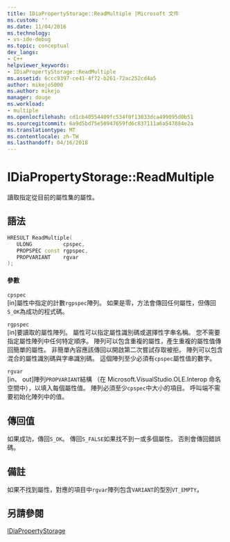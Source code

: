 ```yaml
---
title: IDiaPropertyStorage::ReadMultiple |Microsoft 文件
ms.custom: ''
ms.date: 11/04/2016
ms.technology:
- vs-ide-debug
ms.topic: conceptual
dev_langs:
- C++
helpviewer_keywords:
- IDiaPropertyStorage::ReadMultiple
ms.assetid: 6ccc9397-ce41-4f72-b261-72ac252cd4a5
author: mikejo5000
ms.author: mikejo
manager: douge
ms.workload:
- multiple
ms.openlocfilehash: cd1cb40554409fc534f0f13033dca499095d0b51
ms.sourcegitcommit: 6a9d5bd75e50947659fd6c837111a6a547884e2a
ms.translationtype: MT
ms.contentlocale: zh-TW
ms.lasthandoff: 04/16/2018
---
```

# <a name="idiapropertystoragereadmultiple"></a>IDiaPropertyStorage::ReadMultiple
讀取指定從目前的屬性集的屬性。  
  
## <a name="syntax"></a>語法  
  
```C++  
HRESULT ReadMultiple(   
   ULONG          cpspec,  
   PROPSPEC const rgpspec,  
   PROPVARIANT    rgvar  
);  
```  
  
#### <a name="parameters"></a>參數  
 `cpspec`  
 [in]屬性中指定的計數`rgpspec`陣列。 如果是零，方法會傳回任何屬性，但傳回`S_OK`為成功的程式碼。  
  
 `rgpspec`  
 [in]要讀取的屬性陣列。 屬性可以指定屬性識別碼或選擇性字串名稱。 您不需要指定屬性陣列中任何特定順序。 陣列可以包含重複的屬性，產生重複的屬性值傳回簡單的屬性。 非簡單內容應該傳回以開啟第二次嘗試存取被拒。 陣列可以包含混合的屬性識別碼與字串識別碼。 這個陣列至少必須有`cpspec`屬性值的數字。  
  
 `rgvar`  
 [in、 out]陣列`PROPVARIANT`結構 （在 Microsoft.VisualStudio.OLE.Interop 命名空間中），以填入每個屬性值。 陣列必須至少`cpspec`中大小的項目。 呼叫端不需要初始化陣列中的值。  
  
## <a name="return-value"></a>傳回值  
 如果成功，傳回`S_OK`。 傳回`S_FALSE`如果找不到一或多個屬性。 否則會傳回錯誤碼。  
  
## <a name="remarks"></a>備註  
 如果不找到屬性，對應的項目中`rgvar`陣列包含`VARIANT`的型別`VT_EMPTY`。  
  
## <a name="see-also"></a>另請參閱  
 [IDiaPropertyStorage](../../debugger/debug-interface-access/idiapropertystorage.md)